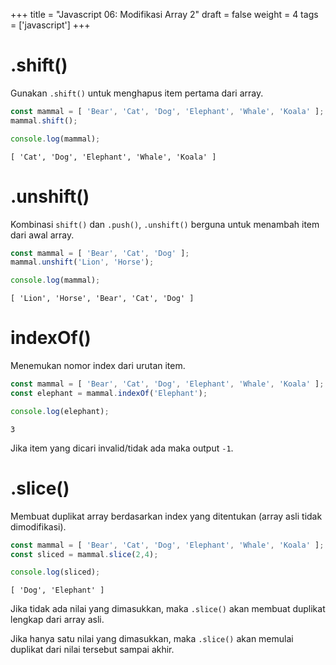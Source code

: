 +++
title = "Javascript 06: Modifikasi Array 2"
draft = false
weight = 4
tags = ['javascript']
+++

# .shift()

Gunakan `.shift()` untuk menghapus item pertama dari array.

```js
const mammal = [ 'Bear', 'Cat', 'Dog', 'Elephant', 'Whale', 'Koala' ];
mammal.shift();

console.log(mammal);
```
```plain
[ 'Cat', 'Dog', 'Elephant', 'Whale', 'Koala' ]
```

# .unshift()

Kombinasi `shift()` dan `.push()`, `.unshift()` berguna untuk menambah item dari awal array.

```js
const mammal = [ 'Bear', 'Cat', 'Dog' ];
mammal.unshift('Lion', 'Horse');

console.log(mammal);
```
```plain
[ 'Lion', 'Horse', 'Bear', 'Cat', 'Dog' ]
```

# indexOf()

Menemukan nomor index dari urutan item.

```js
const mammal = [ 'Bear', 'Cat', 'Dog', 'Elephant', 'Whale', 'Koala' ];
const elephant = mammal.indexOf('Elephant');

console.log(elephant);
```
```plain
3
```
Jika item yang dicari invalid/tidak ada maka output `-1`.

# .slice()

Membuat duplikat array berdasarkan index yang ditentukan (array asli tidak dimodifikasi).

```js
const mammal = [ 'Bear', 'Cat', 'Dog', 'Elephant', 'Whale', 'Koala' ];
const sliced = mammal.slice(2,4);

console.log(sliced);
```
```plain
[ 'Dog', 'Elephant' ]
```

Jika tidak ada nilai yang dimasukkan, maka `.slice()` akan membuat duplikat lengkap dari array asli.

Jika hanya satu nilai yang dimasukkan, maka `.slice()` akan memulai duplikat dari nilai tersebut sampai akhir.